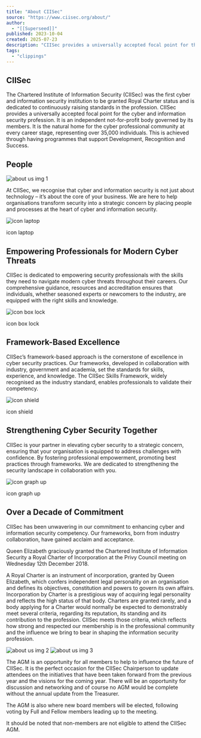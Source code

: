 ```yaml
---
title: "About CIISec"
source: "https://www.ciisec.org/about/"
author:
  - "[[Superseed]]"
published: 2023-10-04
created: 2025-07-23
description: "CIISec provides a universally accepted focal point for the cyber and information security profession. It is an independent not-for-profit body."
tags:
  - "clippings"
---
```

## CIISec

The Chartered Institute of Information Security (CIISec) was the first cyber and information security institution to be granted Royal Charter status and is dedicated to continuously raising standards in the profession. CIISec provides a universally accepted focal point for the cyber and information security profession. It is an independent not-for-profit body governed by its members. It is the natural home for the cyber professional community at every career stage, representing over 35,000 individuals. This is achieved through having programmes that support Development, Recognition and Success.

## People

![about us img 1](https://cdn-knlcf.nitrocdn.com/feRgDHpygaetjficnRfZVxJjOiScpIFY/assets/images/optimized/rev-08e750c/www.ciisec.org/wp-content/uploads/2023/10/about-us-img-1.jpg "About 1")

At CIISec, we recognise that cyber and information security is not just about technology – it’s about the core of your business. We are here to help organisations transform security into a strategic concern by placing people and processes at the heart of cyber and information security.

![icon laptop](https://cdn-knlcf.nitrocdn.com/feRgDHpygaetjficnRfZVxJjOiScpIFY/assets/images/optimized/rev-08e750c/www.ciisec.org/wp-content/uploads/2023/10/icon-laptop.svg)

icon laptop

## Empowering Professionals for Modern Cyber Threats

CIISec is dedicated to empowering security professionals with the skills they need to navigate modern cyber threats throughout their careers. Our comprehensive guidance, resources and accreditation ensures that individuals, whether seasoned experts or newcomers to the industry, are equipped with the right skills and knowledge.

![icon box lock](https://cdn-knlcf.nitrocdn.com/feRgDHpygaetjficnRfZVxJjOiScpIFY/assets/images/optimized/rev-08e750c/www.ciisec.org/wp-content/uploads/2023/10/icon-box-lock.svg)

icon box lock

## Framework-Based Excellence

CIISec’s framework-based approach is the cornerstone of excellence in cyber security practices. Our frameworks, developed in collaboration with industry, government and academia, set the standards for skills, experience, and knowledge. The CIISec Skills Framework, widely recognised as the industry standard, enables professionals to validate their competency.

![icon shield](https://cdn-knlcf.nitrocdn.com/feRgDHpygaetjficnRfZVxJjOiScpIFY/assets/images/optimized/rev-08e750c/www.ciisec.org/wp-content/uploads/2023/10/icon-shield.svg)

icon shield

## Strengthening Cyber Security Together

CIISec is your partner in elevating cyber security to a strategic concern, ensuring that your organisation is equipped to address challenges with confidence. By fostering professional empowerment, promoting best practices through frameworks. We are dedicated to strengthening the security landscape in collaboration with you.

![icon graph up](https://cdn-knlcf.nitrocdn.com/feRgDHpygaetjficnRfZVxJjOiScpIFY/assets/images/optimized/rev-08e750c/www.ciisec.org/wp-content/uploads/2023/10/icon-graph-up.svg)

icon graph up

## Over a Decade of Commitment

CIISec has been unwavering in our commitment to enhancing cyber and information security competency. Our frameworks, born from industry collaboration, have gained acclaim and acceptance.

Queen Elizabeth graciously granted the Chartered Institute of Information Security a Royal Charter of Incorporation at the Privy Council meeting on Wednesday 12th December 2018.

A Royal Charter is an instrument of incorporation, granted by Queen Elizabeth, which confers independent legal personality on an organisation and defines its objectives, constitution and powers to govern its own affairs. Incorporation by Charter is a prestigious way of acquiring legal personality and reflects the high status of that body. Charters are granted rarely, and a body applying for a Charter would normally be expected to demonstrably meet several criteria, regarding its reputation, its standing and its contribution to the profession. CIISec meets those criteria, which reflects how strong and respected our membership is in the professional community and the influence we bring to bear in shaping the information security profession.

![about us img 2](https://cdn-knlcf.nitrocdn.com/feRgDHpygaetjficnRfZVxJjOiScpIFY/assets/images/optimized/rev-08e750c/www.ciisec.org/wp-content/uploads/2023/10/about-us-img-2.jpg "About 16") ![about us img 3](https://www.ciisec.org/about/ "About 17")

The AGM is an opportunity for all members to help to influence the future of CIISec. It is the perfect occasion for the CIISec Chairperson to update attendees on the initiatives that have been taken forward from the previous year and the visions for the coming year. There will be an opportunity for discussion and networking and of course no AGM would be complete without the annual update from the Treasurer.

The AGM is also where new board members will be elected, following voting by Full and Fellow members leading up to the meeting.

It should be noted that non-members are not eligible to attend the CIISec AGM.